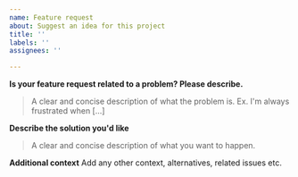 ```yaml
---
name: Feature request
about: Suggest an idea for this project
title: ''
labels: ''
assignees: ''

---
```


**Is your feature request related to a problem? Please describe.**

> A clear and concise description of what the problem is. Ex. I'm always frustrated when [...]

**Describe the solution you'd like**

> A clear and concise description of what you want to happen.

**Additional context**
Add any other context, alternatives, related issues etc.
